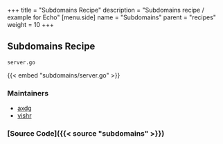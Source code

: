 +++
title = "Subdomains Recipe"
description = "Subdomains recipe / example for Echo"
[menu.side]
  name = "Subdomains"
  parent = "recipes"
  weight = 10
+++

## Subdomains Recipe

`server.go`

{{< embed "subdomains/server.go" >}}

### Maintainers

- [axdg](https://github.com/axdg)
- [vishr](https://github.com/vishr)

### [Source Code]({{< source "subdomains" >}})
